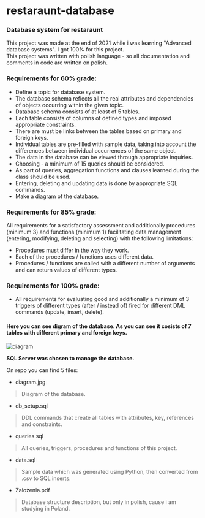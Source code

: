 # restaraunt-database

### Database system for restaraunt

This project was made at the end of 2021 while i was learning "Advanced database systems". I got 100% for this project.<br/>
This project was written with polish language - so all documentation and comments in code are written on polish.

### Requirements for 60% grade:
- Define a topic for database system. 
- The database schema reflects all the real attributes and dependencies of objects occurring within the given topic.
- Database schema consists of at least of 5 tables.
- Each table consists of columns of defined types and imposed appropriate constraints.
- There are must be links between the tables based on primary and foreign keys.
- Individual tables are pre-filled with sample data, taking into account the differences between individual occurrences of the same object.
- The data in the database can be viewed through appropriate inquiries.
- Choosing - a minimum of 15 queries should be considered.
- As part of queries, aggregation functions and clauses learned during the class should be used.
- Entering, deleting and updating data is done by appropriate SQL commands.
- Make a diagram of the database.

### Requirements for 85% grade:
All requirements for a satisfactory assessment and additionally procedures (minimum 3) and functions (minimum 1) facilitating data management (entering, modifying, deleting and selecting) with the following limitations:
- Procedures must differ in the way they work.
- Each of the procedures / functions uses different data.
- Procedures / functions are called with a different number of arguments and can return values of different types.

### Requirements for 100% grade:
- All requirements for evaluating good and additionally a minimum of 3 triggers of different types (after / instead of) fired for different DML commands (update, insert, delete).

#### Here you can see digram of the database. As you can see it cosists of 7 tables with different primary and foreign keys.

![diagram](https://user-images.githubusercontent.com/63752476/159244807-93119555-9976-4a24-a623-d42961b6215e.jpg)

__SQL Server was chosen to manage the database.__

On repo you can find 5 files:
- diagram.jpg
> Diagram of the database.
- db_setup.sql
> DDL commands that create all tables with attributes, key, references and constraints.
- queries.sql
> All queries, triggers, procedures and functions of this project.
- data.sql
> Sample data which was generated using Python, then converted from .csv to SQL inserts.
- Założenia.pdf 
> Database structure description, but only in polish, cause i am studying in Poland.


